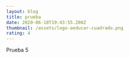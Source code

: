 ```yaml
---
layout: blog
title: prueba
date: 2020-06-18T19:43:55.208Z
thumbnail: /assets/logo-aeducar-cuadrado.png
rating: 4
---
```

Prueba 5
